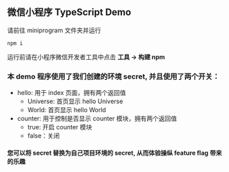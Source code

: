 ## 微信小程序 TypeScript Demo

请前往 miniprogram 文件夹并运行
```
npm i
```

运行前请在小程序微信开发者工具中点击 **工具 -> 构建 npm**

### 本 demo 程序使用了我们创建的环境 secret, 并且使用了两个开关：
- hello: 用于 index 页面，拥有两个返回值
  - Universe: 首页显示 hello Universe
  - World: 首页显示 hello World
- counter: 用于控制是否显示 counter 模块，拥有两个返回值
  - true: 开启 counter 模块
  - false：关闭

#### 您可以将 secret 替换为自己项目环境的 secret, 从而体验操纵 feature flag 带来的乐趣